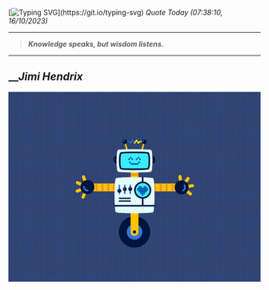 [![Typing SVG](https://readme-typing-svg.herokuapp.com?font=Press+Start+2P&color=C2F784&size=35&width=900&height=100&lines=Hello+World%2C+I'm+Hung+!)](https://git.io/typing-svg) 
_Quote Today (07:38:10, 16/10/2023)_
___
>**_Knowledge speaks, but wisdom listens._**
___

## __**_Jimi Hendrix_**

![RobotDance](src/assets/images/robot-dancing-dribble.gif?style=center)
